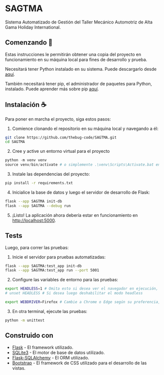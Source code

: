 # SAGTMA

Sistema Automatizado de Gestión del Taller Mecánico Automotriz de Alta Gama Holiday International.

## Comenzando :rocket:

Estas instrucciones le permitirán obtener una copia del proyecto en funcionamiento en su máquina local para fines de desarrollo y prueba.

Necesitará tener Python instalado en su sistema. Puede descargarlo desde [aquí](https://www.python.org/downloads/).

También necesitará tener pip, el administrador de paquetes para Python, instalado. Puede aprender más sobre pip [aquí](https://pip.pypa.io/en/stable/).

## Instalación :coffee:

Para poner en marcha el proyecto, siga estos pasos:

1. Comience clonando el repositorio en su máquina local y navegando a él:

```bash
git clone https://github.com/thebug-code/SAGTMA.git
cd SAGTMA
```

2. Cree y active un entorno virtual para el proyecto

```powershell
python -m venv venv
source venv/bin/activate # o simplemente .\venv\Scripts\Activate.bat en Windows
```

3. Instale las dependencias del proyecto:

```bash
pip install -r requirements.txt
```

4. Inicialice la base de datos y luego el servidor de desarrollo de Flask:

```bash
flask --app SAGTMA init-db
flask --app SAGTMA --debug run
```

5. ¡Listo! La aplicación ahora debería estar en funcionamiento en <http://localhost:5000>.

## Tests

Luego, para correr las pruebas:

1. Inicie el servidor para pruebas automatizadas:

```bash
flask --app SAGTMA:test_app init-db
flask --app SAGTMA:test_app run --port 5001
```

2. Configure las variables de entorno para las pruebas:

```bash
export HEADLESS=1 # Omita esto si desea ver el navegador en ejecución, set en Windows
# unset HEADLESS # Si desea luego deshabilitar el modo headless

export WEBDRIVER=Firefox # Cambie a Chrome o Edge según su preferencia, set en Windows
```

3. En otra terminal, ejecute las pruebas:

```bash
python -m unittest
```

## Construido con

- [Flask](https://flask.palletsprojects.com/en/2.0.x/) - El framework utilizado.
- [SQLite3](https://www.sqlite.org/index.html) - El motor de base de datos utilizado.
- [Flask-SQLAlchemy](https://flask-sqlalchemy.palletsprojects.com/en/3.0.x/) - El ORM utilizado.
- [Bootstrap](https://getbootstrap.com/) - El framework de CSS utilizado para el desarrollo de las vistas.
